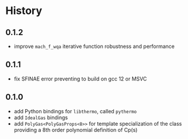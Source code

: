 # History

## 0.1.2

- improve `mach_f_wqa` iterative function robustness and performance

## 0.1.1

- fix SFINAE error preventing to build on gcc 12 or MSVC

## 0.1.0

- add Python bindings for `libthermo`, called `pythermo`
- add `IdealGas` bindings
- add `PolyGas<PolyGasProps<8>>` for template specialization of the class providing a 8th order polynomial definition of Cp(s)

